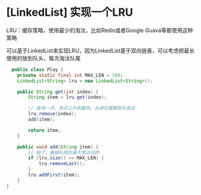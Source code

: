 # [LinkedList] 实现一个LRU
LRU：缓存策略，使用最少的淘汰，比如Redis或者Google Guava等都使用这种策略

可以基于LinkedList来实现LRU，因为LinkedList基于双向链表，可以考虑把最长使用的放到队头，每次淘汰队尾
```java
  public class Play {
    private static final int MAX_LEN = 100;
    LinkedList<String> lru = new LinkedList<String>();

    public String get(int index) {
        String item = lru.get(index);

        // 查询一次，热点上升到最热，从原位置挪到队首去
        lru.remove(index);
        add(item);

        return item;
    }

    public void add(String item) {
        // 超了，删掉队尾的最不常访问的
        if (lru.size() >= MAX_LEN) {
            lru.removeLast();
        }
        lru.addFirst(item);
    }
}
```
